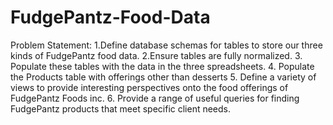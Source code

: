 # FudgePantz-Food-Data

Problem Statement: 
1.Define database schemas for tables to store our three kinds of FudgePantz food data. 
2.Ensure  tables are fully normalized. 
3. Populate these tables with the data in the three spreadsheets. 
4. Populate the Products table with offerings other than desserts 
5. Define a variety of views to provide interesting perspectives onto the food offerings of FudgePantz Foods inc. 
6. Provide a range of useful queries for finding FudgePantz products that meet specific client needs. 
